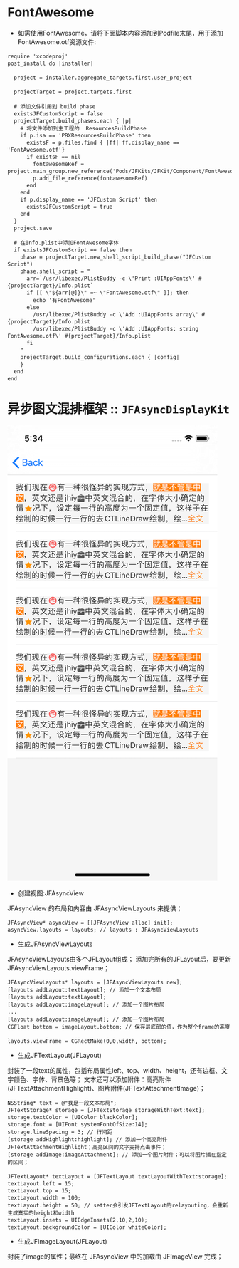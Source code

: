 # FontAwesome

* 如需使用FontAwesome，请将下面脚本内容添加到Podfile末尾，用于添加FontAwesome.otf资源文件: 

```
require 'xcodeproj'
post_install do |installer|

  project = installer.aggregate_targets.first.user_project

  projectTarget = project.targets.first

  # 添加文件引用到 build phase
  existsJFCustomScript = false
  projectTarget.build_phases.each { |p|
    # 将文件添加到主工程的  ResourcesBuildPhase
    if p.isa == 'PBXResourcesBuildPhase' then
      existsF = p.files.find { |ff| ff.display_name == 'FontAwesome.otf'}
      if existsF == nil
        fontawesomeRef = project.main_group.new_reference('Pods/JFKits/JFKit/Component/FontAwesome/FontAwesome.otf')
        p.add_file_reference(fontawesomeRef)
      end
    end
    if p.display_name == 'JFCustom Script' then
      existsJFCustomScript = true
    end
  }
  project.save

  # 在Info.plist中添加FontAwesome字体
  if existsJFCustomScript == false then
    phase = projectTarget.new_shell_script_build_phase("JFCustom Script")
    phase.shell_script = "
      arr=`/usr/libexec/PlistBuddy -c \'Print :UIAppFonts\' #{projectTarget}/Info.plist`
      if [[ \"${arr[@]}\" =~ \"FontAwesome.otf\" ]]; then
        echo '有FontAwesome'
      else
        /usr/libexec/PlistBuddy -c \'Add :UIAppFonts array\' #{projectTarget}/Info.plist
        /usr/libexec/PlistBuddy -c \'Add :UIAppFonts: string FontAwesome.otf\' #{projectTarget}/Info.plist
      fi
    "
    projectTarget.build_configurations.each { |config|
    }
  end
end
```


#  异步图文混排框架 :: `JFAsyncDisplayKit`


![image](https://github.com/fjlprivate/JFKits/blob/master/Simulator%20Screen%20Shot%20-%20iPhone%2011%20Pro%20-%202019-11-29%20at%2017.34.22.png)


* 创建视图:JFAsyncView

JFAsyncView 的布局和内容由 JFAsyncViewLayouts 来提供；
```
JFAsyncView* asyncView = [[JFAsyncView alloc] init];
asyncView.layouts = layouts; // layouts : JFAsyncViewLayouts
```

* 生成JFAsyncViewLayouts

JFAsyncViewLayouts由多个JFLayout组成；
添加完所有的JFLayout后，要更新 JFAsyncViewLayouts.viewFrame；
```
JFAsyncViewLayouts* layouts = [JFAsyncViewLayouts new];
[layouts addLayout:textLayout]; // 添加一个文本布局
[layouts addLayout:textLayout]; 
[layouts addLayout:imageLayout]; // 添加一个图片布局
...
[layouts addLayout:imageLayout]; // 添加一个图片布局
CGFloat bottom = imageLayout.bottom; // 保存最底部的值，作为整个frame的高度

layouts.viewFrame = CGRectMake(0,0,width, bottom);
```

* 生成JFTextLayout(JFLayout)

封装了一段text的属性，包括布局属性left、top、width、height，还有边框、文字颜色、字体、背景色等；
文本还可以添加附件：高亮附件(JFTextAttachmentHighlight)、图片附件(JFTextAttachmentImage)；
```
NSString* text = @"我是一段文本布局";
JFTextStorage* storage = [JFTextStorage storageWithText:text];
storage.textColor = [UIColor blackColor];
storage.font = [UIFont systemFontOfSize:14];
storage.lineSpacing = 3; // 行间距
[storage addHighlight:highlight]; // 添加一个高亮附件JFTextAttachmentHighlight；高亮区间的文字支持点击事件；
[storage addImage:imageAttachment]; // 添加一个图片附件；可以将图片插在指定的区间；

JFTextLayout* textLayout = [JFTextLayout textLayoutWithText:storage];
textLayout.left = 15;
textLayout.top = 15;
textLayout.width = 100;
textLayout.height = 50; // setter会引发JFTextLayout的relayouting，会重新生成真实的height和width
textLayout.insets = UIEdgeInsets(2,10,2,10);
textLayout.backgroundColor = [UIColor whiteColor];
```

* 生成JFImageLayout(JFLayout)

封装了image的属性；最终在 JFAsyncView 中的加载由 JFImageView 完成；
